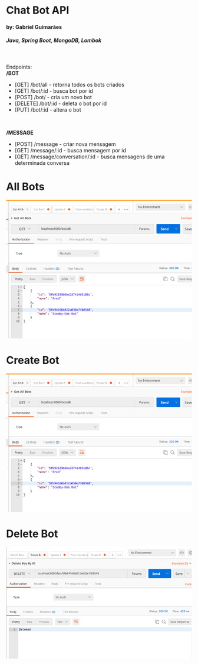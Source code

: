<h1>Chat Bot API</h1>
<h4>by: Gabriel Guimarães</h4>
<h5>Java, Spring Boot, MongoDB, Lombok</h5>
<br>
<p>Endpoints:
<br>
<b>/BOT</b>
  <ul>
    <li>[GET]    /bot/all - retorna todos os bots criados </li>
    <li>[GET]    /bot/:id - busca bot por id </li>
    <li>[POST]   /bot/    - cria um novo bot</li>
    <li>[DELETE] /bot/:id - deleta o bot por id</li>
    <li>[PUT]    /bot/:id - altera o bot </li>
    </ul> 
   <br>
   
<b>/MESSAGE</b>

 <ul>
    <li>[POST] /message - criar nova mensagem</li>
    <li>[GET]  /message/:id - busca mensagem por id</li>
    <li>[GET]  /message/conversation/:id - busca mensagens de uma determinada conversa</li>
    </ul> 


<h1>All Bots</h1>
<img src="img/AllBots.png" alt="All bots">
<br>

<h1>Create Bot</h1>
<img src="img/AllBots.png" alt="Create bot">

<h1>Delete Bot</h1>
<img src="img/DeleteBot.png" alt="Create bot">



